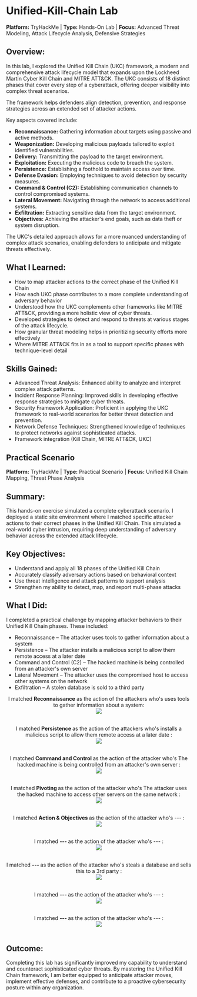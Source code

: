 # Unified-Kill-Chain Lab
<b>Platform:</b> TryHackMe | <b>Type:</b> Hands-On Lab | <b>Focus:</b> Advanced Threat Modeling, Attack Lifecycle Analysis, Defensive Strategies
 
## Overview:
In this lab, I explored the </b>Unified Kill Chain (UKC)</b> framework, a modern and comprehensive attack lifecycle model that expands upon the Lockheed Martin Cyber Kill Chain and MITRE ATT&CK. The UKC consists of </b>18 distinct phases</b> that cover every step of a cyberattack, offering deeper visibility into complex threat scenarios.

The framework helps defenders align detection, prevention, and response strategies across an extended set of attacker actions.

Key aspects covered include:
- <b>Reconnaissance:</b> Gathering information about targets using passive and active methods.
- <b>Weaponization:</b> Developing malicious payloads tailored to exploit identified vulnerabilities.
- <b>Delivery:</b>  Transmitting the payload to the target environment.
- <b>Exploitation:</b> Executing the malicious code to breach the system.
- <b>Persistence:</b> Establishing a foothold to maintain access over time.
- <b>Defense Evasion:</b> Employing techniques to avoid detection by security measures.
- <b>Command & Control (C2):</b> Establishing communication channels to control compromised systems.
- <b>Lateral Movement:</b> Navigating through the network to access additional systems.
- <b>Exfiltration:</b> Extracting sensitive data from the target environment.
- <b>Objectives:</b> Achieving the attacker's end goals, such as data theft or system disruption.

The UKC's detailed approach allows for a more nuanced understanding of complex attack scenarios, enabling defenders to anticipate and mitigate threats effectively. 
## What I Learned:
- How to map attacker actions to the correct phase of the Unified Kill Chain
- How each UKC phase contributes to a more complete understanding of adversary behavior
- Understood how the UKC complements other frameworks like MITRE ATT&CK, providing a more holistic view of cyber threats.
- Developed strategies to detect and respond to threats at various stages of the attack lifecycle.
- How granular threat modeling helps in prioritizing security efforts more effectively
- Where MITRE ATT&CK fits in as a tool to support specific phases with technique-level detail

## Skills Gained:
- Advanced Threat Analysis: Enhanced ability to analyze and interpret complex attack patterns.
- Incident Response Planning: Improved skills in developing effective response strategies to mitigate cyber threats.
- Security Framework Application: Proficient in applying the UKC framework to real-world scenarios for better threat detection and prevention.
- Network Defense Techniques: Strengthened knowledge of techniques to protect networks against sophisticated attacks.
- Framework integration (Kill Chain, MITRE ATT&CK, UKC)

## Practical Scenario
<b>Platform:</b> TryHackMe | <b>Type:</b> Practical Scenario | <b>Focus:</b> Unified Kill Chain Mapping, Threat Phase Analysis

## Summary:
This hands-on exercise simulated a complete cyberattack scenario. I deployed a static site environment where I matched specific attacker actions to their correct phases in the Unified Kill Chain. This simulated a real-world cyber intrusion, requiring deep understanding of adversary behavior across the extended attack lifecycle.

## Key Objectives:
- Understand and apply all 18 phases of the Unified Kill Chain
- Accurately classify adversary actions based on behavioral context
- Use threat intelligence and attack patterns to support analysis
- Strengthen my ability to detect, map, and report multi-phase attacks

## What I Did:
I completed a practical challenge by mapping attacker behaviors to their Unified Kill Chain phases. These included:
- Reconnaissance – The attacker uses tools to gather information about a system
- Persistence – The attacker installs a malicious script to allow them remote access at a later date
- Command and Control (C2) – The hacked machine is being controlled from an attacker's own server
- Lateral Movement – The attacker uses the compromised host to access other systems on the network
- Exfiltration – A stolen database is sold to a third party

<p align="center">
I matched <b>Reconnaissance</b> as the action of the attackers who's uses tools to gather information about a system: <br/>
<img src="https://github.com/AdamuHassanAli/Unified-Kill-Chain/blob/main/Images/001%20Reconnaissance.jpeg?raw=true"/>
<br/>
<br/>

<p align="center">
I matched <b> Persistence </b> as the action of the attackers who's installs a malicious script to allow them remote access at a later date : <br/>
<img src="https://github.com/AdamuHassanAli/Unified-Kill-Chain/blob/main/Images/002%20Persistance.jpeg?raw=true"/>
<br/>
<br/>

<p align="center">
I matched <b>  Command and Control </b> as the action of the attacker who's The hacked machine is being controlled from an attacker's own server : <br/>
<img src="https://github.com/AdamuHassanAli/Unified-Kill-Chain/blob/main/Images/003%20Command%20%20&%20Control.jpeg?raw=true"/>
<br/>
<br/>

 <p align="center">
I matched <b> Pivoting </b> as the action of the attacker who's The attacker uses the hacked machine to access other servers on the same network : <br/>
<img src="https://github.com/AdamuHassanAli/Unified-Kill-Chain/blob/main/Images/004%20Pivoting.jpeg?raw=true"/>
<br/>
<br/>

 <p align="center">
I matched <b>  Action & Objectives </b> as the action of the attacker who's --- : <br/>
<img src="https://github.com/AdamuHassanAli/Unified-Kill-Chain/blob/main/Images/005%20Action%20&%20Objectives.jpeg?raw=true"/>
<br/>
<br/>

 <p align="center">
I matched <b> --- </b> as the action of the attacker who's --- : <br/>
<img src="---"/>
<br/>
<br/>

 <p align="center">
I matched <b> --- </b> as the action of the attacker who's steals a database and sells this to a 3rd party : <br/>
<img src="---"/>
<br/>
<br/>

 <p align="center">
I matched <b> --- </b> as the action of the attacker who's --- : <br/>
<img src="---"/>
<br/>
<br/>

 <p align="center">
I matched <b> --- </b> as the action of the attacker who's --- : <br/>
<img src="---"/>
<br/>
<br/>

 
## Outcome: 
Completing this lab has significantly improved my capability to understand and counteract sophisticated cyber threats. By mastering the Unified Kill Chain framework, I am better equipped to anticipate attacker moves, implement effective defenses, and contribute to a proactive cybersecurity posture within any organization.



